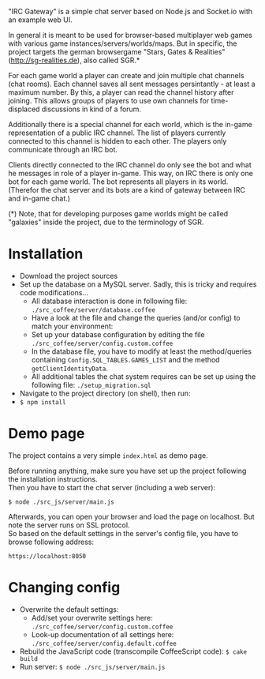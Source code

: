 "IRC Gateway" is a simple chat server based on Node.js and Socket.io with an example web UI.

In general it is meant to be used for browser-based multiplayer web games with various game instances/servers/worlds/maps.
But in specific, the project targets the german browsergame "Stars, Gates & Realities" (http://sg-realities.de), also called SGR.*

For each game world a player can create and join multiple chat channels (chat rooms).
Each channel saves all sent messages persintantly - at least a maximum number.
By this, a player can read the channel history after joining. This allows groups of players to use own channels for time-displaced discussions in kind of a forum.

Additionally there is a special channel for each world, which is the in-game representation of a public IRC channel.
The list of players currently connected to this channel is hidden to each other. The players only communicate through an IRC bot.

Clients directly connected to the IRC channel do only see the bot and what he messages in role of a player in-game.
This way, on IRC there is only one bot for each game world. The bot represents all players in its world.
(Therefor the chat server and its bots are a kind of gateway between IRC and in-game chat.)


(*) Note, that for developing purposes game worlds might be called "galaxies" inside the project, due to the terminology of SGR.
  


Installation
============

* Download the project sources
* Set up the database on a MySQL server. Sadly, this is tricky and requires code modifications...
  * All database interaction is done in following file: `./src_coffee/server/database.coffee`
  * Have a look at the file and change the queries (and/or config) to match your environment:
  * Set up your database configuration by editing the file `./src_coffee/server/config.custom.coffee`
  * In the database file, you have to modify at least the method/queries
    containing `Config.SQL_TABLES.GAMES_LIST` and the method `getClientIdentityData`.
  * All additional tables the chat system requires can be set up using the following file: `./setup_migration.sql`
* Navigate to the project directory (on shell), then run:
* `$ npm install`


Demo page
=========

The project contains a very simple `index.html` as demo page.

Before running anything, make sure you have set up the project following the installation instructions.  
Then you have to start the chat server (including a web server): 

  ``$ node ./src_js/server/main.js``

Afterwards, you can open your browser and load the page on localhost. But note the server runs on SSL protocol.  
So based on the default settings in the server's config file, you have to browse following address:

  ``https://localhost:8050``


Changing config
===============

* Overwrite the default settings:
  * Add/set your overwrite settings here: `./src_coffee/server/config.custom.coffee`
  * Look-up documentation of all settings here: `./src_coffee/server/config.default.coffee`
* Rebuild the JavaScript code (transcompile CoffeeScript code):
 	``$ cake build``
* Run server:
	``$ node ./src_js/server/main.js``



